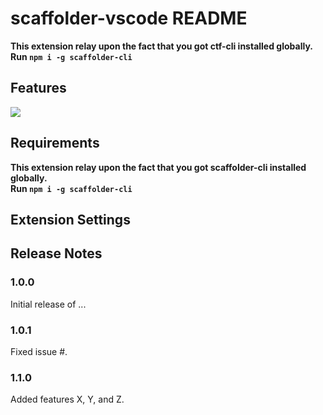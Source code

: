 # scaffolder-vscode README

**This extension relay upon the fact that you got ctf-cli installed globally.  
Run `npm i -g scaffolder-cli`**

## Features

![](images/scaffolder-vscode.gif)

## Requirements

**This extension relay upon the fact that you got scaffolder-cli installed globally.  
Run `npm i -g scaffolder-cli`**

## Extension Settings

## Release Notes

### 1.0.0

Initial release of ...

### 1.0.1

Fixed issue #.

### 1.1.0

Added features X, Y, and Z.
